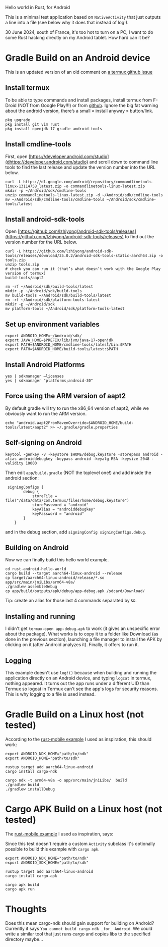 Hello world in Rust, for Android

This is a minimal test application based on `NativeActivity` that just
outputs a line into a file (see below why it does that instead of log!).

30 June 2024, south of France, it's too hot to turn on a PC,
I want to do some Rust hacking directly on my Android tablet.
How hard can it be?

# Gradle Build on an Android device

This is an updated version of an old comment on [a termux github issue](https://github.com/termux/termux-packages/pull/7227)

## Install termux

To be able to type commands and install packages, install termux from F-Droid (NOT from Google Play!!!) or from [github](https://github.com/termux/termux-app/releases). Ignore the big fat warning about the android version, there’s a small « install anyway » button/link.

```
pkg upgrade
pkg install git vim rust
pkg install openjdk-17 gradle android-tools
```

## Install cmdline-tools

First, open [https://developer.android.com/studio](dhttps://developer.android.com/studio) and scroll down to command line tools to find the last release and update the version number into the URL below.

```
curl -L https://dl.google.com/android/repository/commandlinetools-linux-13114758_latest.zip -o commandlinetools-linux-latest.zip
mkdir -p ~/Android/sdk/cmdline-tools
unzip commandlinetools-linux-latest.zip -d ~/Android/sdk/cmdline-tools
mv ~/Android/sdk/cmdline-tools/cmdline-tools ~/Android/sdk/cmdline-tools/latest
```

## Install android-sdk-tools

Open [https://github.com/lzhiyong/android-sdk-tools/releases](https://github.com/lzhiyong/android-sdk-tools/releases) to find out the version number for the URL below.
```
curl -L https://github.com/lzhiyong/android-sdk-tools/releases/download/35.0.2/android-sdk-tools-static-aarch64.zip -o tools.zip
unzip tools.zip
# check you can run it (that’s what doesn’t work with the Google Play version of termux)
build-tools/aapt2

rm -rf ~/Android/sdk/build-tools/latest
mkdir -p ~/Android/sdk/build-tools
mv build-tools ~/Android/sdk/build-tools/latest
rm -rf ~/Android/sdk/platform-tools-latest
mkdir -p ~/Android/sdk
mv platform-tools ~/Android/sdk/platform-tools-latest
```

## Set up environment variables
```
export ANDROID_HOME=~/Android/sdk/
export JAVA_HOME=$PREFIX/lib/jvm/java-17-openjdk
export PATH=$ANDROID_HOME/cmdline-tools/latest/bin:$PATH
export PATH=$ANDROID_HOME/build-tools/latest:$PATH
```

## Install Android Platforms
```
yes | sdkmanager –licenses
yes | sdkmanager "platforms;android-30"
```

## Force using the ARM version of aapt2
By default gradle will try to run the x86\_64 version of aapt2, while we obviously want to run the ARM version.

```
echo "android.aapt2FromMavenOverride=$ANDROID_HOME/build-tools/latest/aapt2" >> ~/.gradle/gradle.properties
```

## Self-signing on Android
```
keytool -genkey -v -keystore $HOME/debug.keystore -storepass android -alias androiddebugkey -keypass android -keyalg RSA -keysize 2048 -validity 10000
```
Then edit `app/build.gradle` (NOT the toplevel one!) and add inside the android section:
```
 signingConfigs {
        debug {
            storeFile = file("/data/data/com.termux/files/home/debug.keystore")
            storePassword = "android"
            keyAlias = "androiddebugkey"
            keyPassword = "android"
        }
    }
```
and in the debug section, add `signingConfig signingConfigs.debug`.

## Building on Android

Now we can finally build this hello world example.

```
cd rust-android-hello-world
cargo build --target aarch64-linux-android --release
cp target/aarch64-linux-android/release/*.so app/src/main/jniLibs/arm64-v8a/
./gradlew assembleDebug
cp app/build/outputs/apk/debug/app-debug.apk /sdcard/Download/
```

Tip: create an alias for those last 4 commands separated by `&&`.

## Installing and running

I didn't get `termux-open app-debug.apk` to work (it gives an unspecific error about the package).
What works is to copy it to a folder like Download (as done in the previous section),
launching a file manager to install the APK by clicking on it (after Android analyzes it).
Finally, it offers to run it.

## Logging

This example doesn't use `log!()` because when building
and running the application directly on an Android device,
and typing `logcat` in termux, nothing appeared.
It turns out the app runs under a different UID than Termux
so logcat in Termux can't see the app's logs for security
reasons. This is why logging to a file is used instead.

# Gradle Build on a Linux host (not tested)

According to the [rust-mobile example](https://github.com/rust-mobile/rust-android-examples/tree/main/na-mainloop) I used as inspiration, this should work:
```
export ANDROID_NDK_HOME="path/to/ndk"
export ANDROID_HOME="path/to/sdk"

rustup target add aarch64-linux-android
cargo install cargo-ndk

cargo ndk -t arm64-v8a -o app/src/main/jniLibs/  build
./gradlew build
./gradlew installDebug
```

# Cargo APK Build on a Linux host (not tested)

The [rust-mobile example](https://github.com/rust-mobile/rust-android-examples/tree/main/na-mainloop) I used as inspiration, says:

Since this test doesn't require a custom `Activity` subclass it's
optionally possible to build this example with `cargo apk`.

```
export ANDROID_NDK_HOME="path/to/ndk"
export ANDROID_SDK_HOME="path/to/sdk"

rustup target add aarch64-linux-android
cargo install cargo-apk

cargo apk build
cargo apk run
```

# Thoughts

Does this mean cargo-ndk should gain support for building on Android?
Currently it says `You cannot build cargo-ndk _for_ Android`.
We could write a similar tool that just runs cargo and copies libs to the specified directory maybe...
